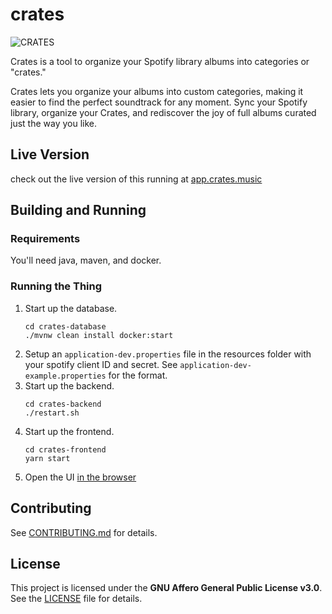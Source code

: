 # crates

![CRATES](https://app.crates.music/assets/images/crates-card-cropped.png)

Crates is a tool to organize your Spotify library albums into categories or "crates."

Crates lets you organize your albums into custom categories, making it easier to find the perfect soundtrack for any moment. Sync your Spotify library, organize your Crates, and rediscover the joy of full albums curated just the way you like.

## Live Version
check out the live version of this running at [app.crates.music](https://app.crates.music)

## Building and Running

### Requirements
You'll need java, maven, and docker.

### Running the Thing

1. Start up the database.
   ```shell
   cd crates-database
   ./mvnw clean install docker:start
   ```
2. Setup an `application-dev.properties` file in the resources folder with your spotify client ID and secret. See `application-dev-example.properties` for the format. 
3. Start up the backend.
   ```shell
   cd crates-backend
   ./restart.sh
   ```
4. Start up the frontend.
   ```shell
   cd crates-frontend
   yarn start
   ```
5. Open the UI [in the browser](http://localhost:4311)
   
## Contributing

See [CONTRIBUTING.md](CONTRIBUTING.md) for details.

## License

This project is licensed under the **GNU Affero General Public License v3.0**.
See the [LICENSE](LICENSE) file for details.
